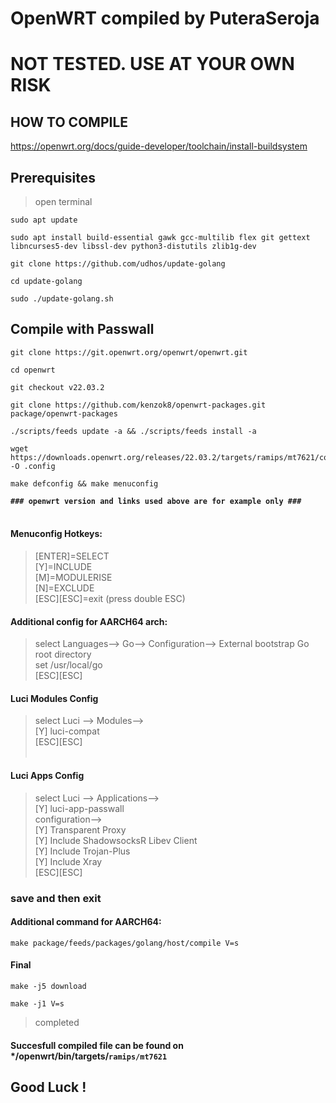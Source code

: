 # OpenWRT compiled by PuteraSeroja
# NOT TESTED. USE AT YOUR OWN RISK

## HOW TO COMPILE
https://openwrt.org/docs/guide-developer/toolchain/install-buildsystem <br>

## Prerequisites <br>
> open terminal


```
sudo apt update
```
```
sudo apt install build-essential gawk gcc-multilib flex git gettext libncurses5-dev libssl-dev python3-distutils zlib1g-dev
```
```
git clone https://github.com/udhos/update-golang
```
```
cd update-golang
```
```
sudo ./update-golang.sh
```

## Compile with Passwall
```
git clone https://git.openwrt.org/openwrt/openwrt.git
```
```
cd openwrt
```
```
git checkout v22.03.2
```
```
git clone https://github.com/kenzok8/openwrt-packages.git package/openwrt-packages
```
```
./scripts/feeds update -a && ./scripts/feeds install -a
```
```
wget https://downloads.openwrt.org/releases/22.03.2/targets/ramips/mt7621/config.buildinfo -O .config
```
```
make defconfig && make menuconfig
```
**`### openwrt version and links used above are for example only ###`** <br><br>

#### Menuconfig Hotkeys:
> [ENTER]=SELECT <br>
> [Y]=INCLUDE <br>
> [M]=MODULERISE <br>
> [N]=EXCLUDE <br>
> [ESC][ESC]=exit (press double ESC) <br>

#### Additional config for AARCH64 arch:
> select Languages--> Go--> Configuration--> External bootstrap Go root directory <br>
> set /usr/local/go <br>
> [ESC][ESC]<br>

#### Luci Modules Config
> select Luci --> Modules--> <br>
> [Y] luci-compat <br>
> [ESC][ESC] <br><br>

#### Luci Apps Config
> select Luci --> Applications--> <br>
  > [Y] luci-app-passwall <br>
    configuration--> <br>
      [Y] Transparent Proxy <br>
      [Y] Include ShadowsocksR Libev Client <br>
      [Y] Include Trojan-Plus <br>
      [Y] Include Xray <br>
> [ESC][ESC] <br>

### save and then exit <br>


#### Additional command for AARCH64:
```
make package/feeds/packages/golang/host/compile V=s
```

#### Final
```
make -j5 download
```
```
make -j1 V=s
```
> completed

#### Succesfull compiled file can be found on \*/openwrt/bin/targets/`ramips/mt7621`

## Good Luck !
